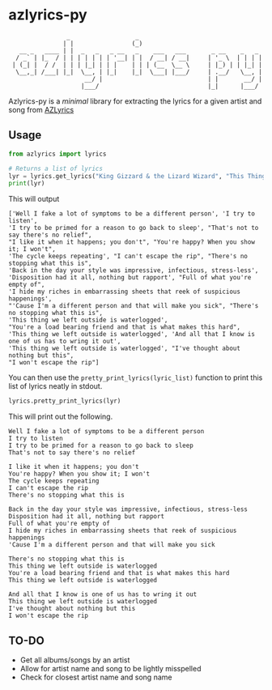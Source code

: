 # azlyrics-py

```text
                _                  _
               | |                (_)
   __ _   ____ | |  _   _   _ __   _    ___   ___       _ __    _   _
  / _` | |_  / | | | | | | | '__| | |  / __| / __|     | '_ \  | | | |
 | (_| |  / /  | | | |_| | | |    | | | (__  \__ \     | |_) | | |_| |
  \__,_| /___| |_|  \__, | |_|    |_|  \___| |___/     | .__/   \__, |
                     __/ |                             | |       __/ |
                    |___/                              |_|      |___/
```

Azlyrics-py is a *minimal* library for extracting the lyrics for a given artist and song from [AZLyrics](https://www.azlyrics.com/)

## Usage

```python
from azlyrics import lyrics

# Returns a list of lyrics
lyr = lyrics.get_lyrics("King Gizzard & the Lizard Wizard", "This Thing")
print(lyr)
```

This will output

```shell
['Well I fake a lot of symptoms to be a different person', 'I try to listen',
'I try to be primed for a reason to go back to sleep', "That's not to say there's no relief",
"I like it when it happens; you don't", "You're happy? When you show it; I won't",
'The cycle keeps repeating', "I can't escape the rip", "There's no stopping what this is",
'Back in the day your style was impressive, infectious, stress-less',
'Disposition had it all, nothing but rapport', "Full of what you're empty of",
'I hide my riches in embarrassing sheets that reek of suspicious happenings',
"'Cause I'm a different person and that will make you sick", "There's no stopping what this is",
'This thing we left outside is waterlogged',
"You're a load bearing friend and that is what makes this hard",
'This thing we left outside is waterlogged', 'And all that I know is one of us has to wring it out',
'This thing we left outside is waterlogged', "I've thought about nothing but this",
"I won't escape the rip"]
```

You can then use the `pretty_print_lyrics(lyric_list)` function to print this list of lyrics neatly in stdout.

```python
lyrics.pretty_print_lyrics(lyr)
```

This will print out the following.

```text
Well I fake a lot of symptoms to be a different person
I try to listen
I try to be primed for a reason to go back to sleep
That's not to say there's no relief

I like it when it happens; you don't
You're happy? When you show it; I won't
The cycle keeps repeating
I can't escape the rip
There's no stopping what this is

Back in the day your style was impressive, infectious, stress-less
Disposition had it all, nothing but rapport
Full of what you're empty of
I hide my riches in embarrassing sheets that reek of suspicious happenings
'Cause I'm a different person and that will make you sick

There's no stopping what this is
This thing we left outside is waterlogged
You're a load bearing friend and that is what makes this hard
This thing we left outside is waterlogged

And all that I know is one of us has to wring it out
This thing we left outside is waterlogged
I've thought about nothing but this
I won't escape the rip

```

## TO-DO

- Get all albums/songs by an artist
- Allow for artist name and song to be lightly misspelled
- Check for closest artist name and song name
